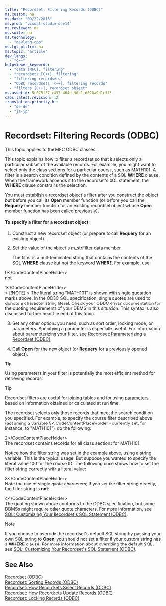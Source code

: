 ```yaml
---
title: "Recordset: Filtering Records (ODBC)"
ms.custom: na
ms.date: "09/22/2016"
ms.prod: "visual-studio-dev14"
ms.reviewer: na
ms.suite: na
ms.technology: 
  - "devlang-cpp"
ms.tgt_pltfrm: na
ms.topic: "article"
dev_langs: 
  - "C++"
helpviewer_keywords: 
  - "data [MFC], filtering"
  - "recordsets [C++], filtering"
  - "filtering recordsets"
  - "ODBC recordsets [C++], filtering records"
  - "filters [C++], recordset object"
ms.assetid: 5c075f37-c837-464d-90c1-d028a9d1c175
caps.latest.revision: 12
translation.priority.ht: 
  - "de-de"
  - "ja-jp"
---
```

# Recordset: Filtering Records (ODBC)
This topic applies to the MFC ODBC classes.  
  
 This topic explains how to filter a recordset so that it selects only a particular subset of the available records. For example, you might want to select only the class sections for a particular course, such as MATH101. A filter is a search condition defined by the contents of a SQL **WHERE** clause. When the framework appends it to the recordset's SQL statement, the **WHERE** clause constrains the selection.  
  
 You must establish a recordset object's filter after you construct the object but before you call its **Open** member function (or before you call the **Requery** member function for an existing recordset object whose **Open** member function has been called previously).  
  
#### To specify a filter for a recordset object  
  
1.  Construct a new recordset object (or prepare to call **Requery** for an existing object).  
  
2.  Set the value of the object's [m_strFilter](../vs140/crecordset--m_strfilter.md) data member.  
  
     The filter is a null-terminated string that contains the contents of the SQL **WHERE** clause but not the keyword **WHERE**. For example, use:  
  
<CodeContentPlaceHolder>0\</CodeContentPlaceHolder>  
     not  
  
<CodeContentPlaceHolder>1\</CodeContentPlaceHolder>  
    > [!NOTE]
    >  The literal string "MATH101" is shown with single quotation marks above. In the ODBC SQL specification, single quotes are used to denote a character string literal. Check your ODBC driver documentation for the quoting requirements of your DBMS in this situation. This syntax is also discussed further near the end of this topic.  
  
3.  Set any other options you need, such as sort order, locking mode, or parameters. Specifying a parameter is especially useful. For information about parameterizing your filter, see [Recordset: Parameterizing a Recordset (ODBC)](../vs140/recordset--parameterizing-a-recordset--odbc-.md).  
  
4.  Call **Open** for the new object (or **Requery** for a previously opened object).  
  
> [!TIP]
>  Using parameters in your filter is potentially the most efficient method for retrieving records.  
  
> [!TIP]
>  Recordset filters are useful for [joining](../vs140/recordset--performing-a-join--odbc-.md) tables and for using [parameters](../vs140/recordset--parameterizing-a-recordset--odbc-.md) based on information obtained or calculated at run time.  
  
 The recordset selects only those records that meet the search condition you specified. For example, to specify the course filter described above (assuming a variable <CodeContentPlaceHolder>5\</CodeContentPlaceHolder> currently set, for instance, to "MATH101"), do the following:  
  
<CodeContentPlaceHolder>2\</CodeContentPlaceHolder>  
 The recordset contains records for all class sections for MATH101.  
  
 Notice how the filter string was set in the example above, using a string variable. This is the typical usage. But suppose you wanted to specify the literal value 100 for the course ID. The following code shows how to set the filter string correctly with a literal value:  
  
<CodeContentPlaceHolder>3\</CodeContentPlaceHolder>  
 Note the use of single quote characters; if you set the filter string directly, the filter string is **not**:  
  
<CodeContentPlaceHolder>4\</CodeContentPlaceHolder>  
 The quoting shown above conforms to the ODBC specification, but some DBMSs might require other quote characters. For more information, see [SQL: Customizing Your Recordset's SQL Statement (ODBC)](../vs140/sql--customizing-your-recordset’s-sql-statement--odbc-.md).  
  
> [!NOTE]
>  If you choose to override the recordset's default SQL string by passing your own SQL string to **Open**, you should not set a filter if your custom string has a **WHERE** clause. For more information about overriding the default SQL, see [SQL: Customizing Your Recordset's SQL Statement (ODBC)](../vs140/sql--customizing-your-recordset’s-sql-statement--odbc-.md).  
  
## See Also  
 [Recordset (ODBC)](../vs140/recordset--odbc-.md)   
 [Recordset: Sorting Records (ODBC)](../vs140/recordset--sorting-records--odbc-.md)   
 [Recordset: How Recordsets Select Records (ODBC)](../vs140/recordset--how-recordsets-select-records--odbc-.md)   
 [Recordset: How Recordsets Update Records (ODBC)](../vs140/recordset--how-recordsets-update-records--odbc-.md)   
 [Recordset: Locking Records (ODBC)](../vs140/recordset--locking-records--odbc-.md)